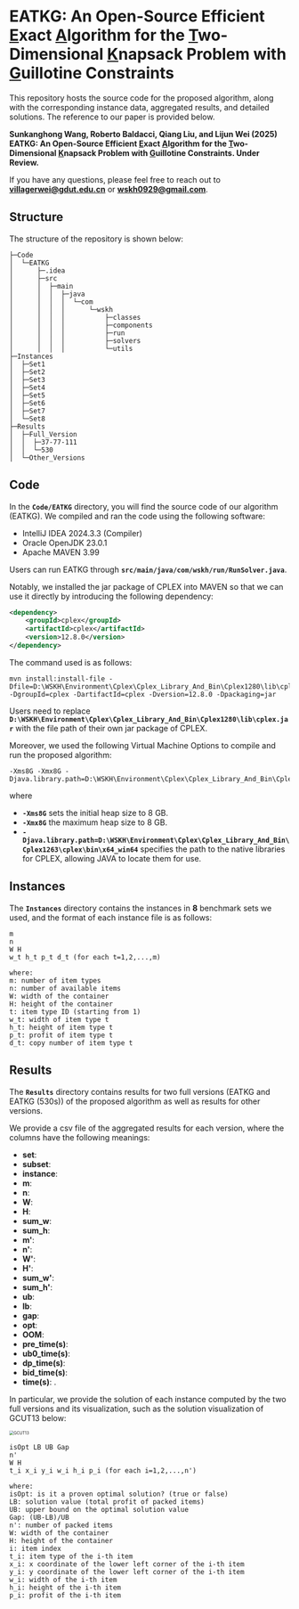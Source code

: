 # EATKG: An Open-Source Efficient <u>E</u>xact <u>A</u>lgorithm for the <u>T</u>wo-Dimensional <u>K</u>napsack Problem with <u>G</u>uillotine Constraints

This repository hosts the source code for the proposed algorithm, along with the corresponding instance data, aggregated results, and detailed solutions. The reference to our paper is provided below.

**Sunkanghong Wang, Roberto Baldacci, Qiang Liu, and Lijun Wei (2025) EATKG: An Open-Source Efficient <u>E</u>xact <u>A</u>lgorithm for the <u>T</u>wo-Dimensional <u>K</u>napsack Problem with <u>G</u>uillotine Constraints. Under Review.**

If you have any questions, please feel free to reach out to **[villagerwei@gdut.edu.cn](mailto:villagerwei@gdut.edu.cn)** or **[wskh0929@gmail.com](mailto:wskh0929@gmail.com)**.

## Structure

The structure of the repository is shown below:

```shell
├─Code
│  └─EATKG
│      ├─.idea
│      ├─src
│      │  ├─main
│      │  │  ├─java
│      │  │  │  └─com
│      │  │  │      └─wskh
│      │  │  │          ├─classes
│      │  │  │          ├─components
│      │  │  │          ├─run
│      │  │  │          ├─solvers
│      │  │  │          └─utils
├─Instances
│  ├─Set1
│  ├─Set2
│  ├─Set3
│  ├─Set4
│  ├─Set5
│  ├─Set6
│  ├─Set7
│  └─Set8
├─Results
│  ├─Full_Version
│  │  ├─37-77-111
│  │  └─530
│  └─Other_Versions
```

## Code

In the **`Code/EATKG`** directory, you will find the source code of our algorithm (EATKG). We compiled and ran the code using the following software:

- IntelliJ IDEA 2024.3.3 (Compiler)
- Oracle OpenJDK 23.0.1
- Apache MAVEN 3.99

Users can run EATKG through **`src/main/java/com/wskh/run/RunSolver.java`**.

Notably, we installed the jar package of CPLEX into MAVEN so that we can use it directly by introducing the following dependency:

```xml
<dependency>
    <groupId>cplex</groupId>
    <artifactId>cplex</artifactId>
    <version>12.8.0</version>
</dependency>
```

The command used is as follows:

```shell
mvn install:install-file -Dfile=D:\WSKH\Environment\Cplex\Cplex_Library_And_Bin\Cplex1280\lib\cplex.jar -DgroupId=cplex -DartifactId=cplex -Dversion=12.8.0 -Dpackaging=jar
```

Users need to replace **`D:\WSKH\Environment\Cplex\Cplex_Library_And_Bin\Cplex1280\lib\cplex.jar`** with the file path of their own jar package of CPLEX.

Moreover, we used the following Virtual Machine Options to compile and run the proposed algorithm:

```shell
-Xms8G -Xmx8G -Djava.library.path=D:\WSKH\Environment\Cplex\Cplex_Library_And_Bin\Cplex1263\cplex\bin\x64_win64
```

where

-  **`-Xms8G`** sets the initial heap size to 8 GB.
-  **`-Xmx8G`** the maximum heap size to 8 GB.
-  **`-Djava.library.path=D:\WSKH\Environment\Cplex\Cplex_Library_And_Bin\Cplex1263\cplex\bin\x64_win64`** specifies the path to the native libraries for CPLEX, allowing JAVA to locate them for use.

## Instances

The **`Instances`** directory contains the instances in **8** benchmark sets we used, and the format of each instance file is as follows:

```shell
m
n
W H
w_t h_t p_t d_t (for each t=1,2,...,m)

where:
m: number of item types
n: number of available items
W: width of the container
H: height of the container
t: item type ID (starting from 1)
w_t: width of item type t
h_t: height of item type t
p_t: profit of item type t
d_t: copy number of item type t
```

## Results

The **`Results`** directory contains results for two full versions (EATKG and EATKG (530s)) of the proposed algorithm as well as results for other versions.

We provide a csv file of the aggregated results for each version, where the columns have the following meanings:

- **set**: 
- **subset**: 
- **instance**: 
- **m**: 
- **n**: 
- **W**: 
- **H**: 
- **sum_w**: 
- **sum_h**: 
- **m'**: 
- **n'**: 
- **W'**: 
- **H'**: 
- **sum_w'**: 
- **sum_h'**: 
- **ub**: 
- **lb**: 
- **gap**: 
- **opt**: 
- **OOM**: 
- **pre_time(s)**: 
- **ub0_time(s)**: 
- **dp_time(s)**: 
- **bid_time(s)**:
- **time(s)**: .

In particular, we provide the solution of each instance computed by the two full versions and its visualization, such as the solution visualization of GCUT13 below:

<img src="https://picgo-wskh.oss-cn-guangzhou.aliyuncs.com/GCUT13.png" alt="GCUT13" style="zoom:50%;" />

```shell
isOpt LB UB Gap
n'
W H
t_i x_i y_i w_i h_i p_i (for each i=1,2,...,n')

where:
isOpt: is it a proven optimal solution? (true or false)
LB: solution value (total profit of packed items)
UB: upper bound on the optimal solution value
Gap: (UB-LB)/UB
n': number of packed items
W: width of the container
H: height of the container
i: item index
t_i: item type of the i-th item
x_i: x coordinate of the lower left corner of the i-th item
y_i: y coordinate of the lower left corner of the i-th item
w_i: width of the i-th item
h_i: height of the i-th item
p_i: profit of the i-th item
```

